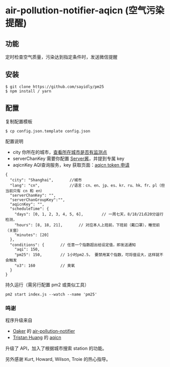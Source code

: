 # air-pollution-notifier-aqicn (空气污染提醒)

## 功能
定时检查空气质量，污染达到指定条件时，发送微信提醒

## 安装
```shell
$ git clone https://github.com/sayidly/pm25
$ npm install / yarn
```
## 配置
复制配置模板
```shell
$ cp config.json.template config.json
```
配置说明

  * city  你所在的城市，[查看所在城市是否有监测点](http://aqicn.org/city/all/)
  * serverChanKey  需要你配置 [Server酱](http://sc.ftqq.com/3.version)，并提到专属 key
  * aqicnKey  AQI查询服务，key 获取页面：[aqicn token 申请](http://aqicn.org/data-platform/token/#/)

```
{
  "city": "Shanghai",       //城市
  "lang": "cn",             //语言：cn、en、jp、es、kr、ru、hk、fr、pl（但当前只有 cn 和 en）
  "serverChanKey": "",
  "serverChanGroupKey":"",
  "aqicnKey": "",
  "scheduleTime": {
    "days": [0, 1, 2, 3, 4, 5, 6],        // 一周七天，8/18/21点20分运行检测，
    "hours": [8, 18, 21],       // 对应本人上班前，下班前（戴口罩），睡觉前（关窗）
    "minutes": [20]
  },
  "conditions": {       // 任意一个指数超出给设定值，即发送通知
    "aqi": 150,
    "pm25": 150,        // 1小时pm2.5， 要禁用某个指数，可将值设大，这样就不会触发
    "o3": 160           // 臭氧
  }
}
```

持久运行（需另行配置 pm2 或类似工具）
```
pm2 start index.js --watch --name 'pm25'
```
### 鸣谢
程序升级来自
  * [Oaker](https://github.com/cyio) 的 [air-pollution-notifier](https://github.com/cyio/air-pollution-notifier)
  * [Tristan Huang](https://github.com/ctgnauh) 的 [aqicn](https://github.com/ctgnauh/aqicn)

升级了 API，加入了根据城市搜索 station 的功能。

另外感谢 Kurt, Howard, Wilson, Troie 的热心指导。
